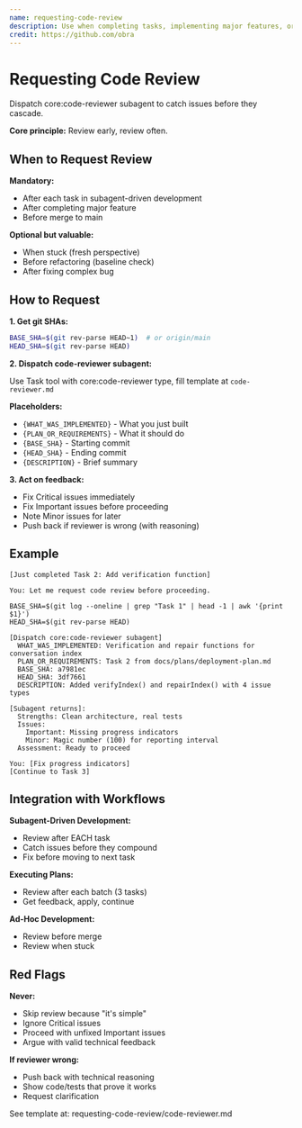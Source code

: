 ```yaml
---
name: requesting-code-review
description: Use when completing tasks, implementing major features, or before merging to verify work meets requirements - dispatches core:code-reviewer subagent to review implementation against plan or requirements before proceeding
credit: https://github.com/obra
---
```


# Requesting Code Review

Dispatch core:code-reviewer subagent to catch issues before they cascade.

**Core principle:** Review early, review often.

## When to Request Review

**Mandatory:**

- After each task in subagent-driven development
- After completing major feature
- Before merge to main

**Optional but valuable:**

- When stuck (fresh perspective)
- Before refactoring (baseline check)
- After fixing complex bug

## How to Request

**1. Get git SHAs:**

```bash
BASE_SHA=$(git rev-parse HEAD~1)  # or origin/main
HEAD_SHA=$(git rev-parse HEAD)
```

**2. Dispatch code-reviewer subagent:**

Use Task tool with core:code-reviewer type, fill template at `code-reviewer.md`

**Placeholders:**

- `{WHAT_WAS_IMPLEMENTED}` - What you just built
- `{PLAN_OR_REQUIREMENTS}` - What it should do
- `{BASE_SHA}` - Starting commit
- `{HEAD_SHA}` - Ending commit
- `{DESCRIPTION}` - Brief summary

**3. Act on feedback:**

- Fix Critical issues immediately
- Fix Important issues before proceeding
- Note Minor issues for later
- Push back if reviewer is wrong (with reasoning)

## Example

```
[Just completed Task 2: Add verification function]

You: Let me request code review before proceeding.

BASE_SHA=$(git log --oneline | grep "Task 1" | head -1 | awk '{print $1}')
HEAD_SHA=$(git rev-parse HEAD)

[Dispatch core:code-reviewer subagent]
  WHAT_WAS_IMPLEMENTED: Verification and repair functions for conversation index
  PLAN_OR_REQUIREMENTS: Task 2 from docs/plans/deployment-plan.md
  BASE_SHA: a7981ec
  HEAD_SHA: 3df7661
  DESCRIPTION: Added verifyIndex() and repairIndex() with 4 issue types

[Subagent returns]:
  Strengths: Clean architecture, real tests
  Issues:
    Important: Missing progress indicators
    Minor: Magic number (100) for reporting interval
  Assessment: Ready to proceed

You: [Fix progress indicators]
[Continue to Task 3]
```

## Integration with Workflows

**Subagent-Driven Development:**

- Review after EACH task
- Catch issues before they compound
- Fix before moving to next task

**Executing Plans:**

- Review after each batch (3 tasks)
- Get feedback, apply, continue

**Ad-Hoc Development:**

- Review before merge
- Review when stuck

## Red Flags

**Never:**

- Skip review because "it's simple"
- Ignore Critical issues
- Proceed with unfixed Important issues
- Argue with valid technical feedback

**If reviewer wrong:**

- Push back with technical reasoning
- Show code/tests that prove it works
- Request clarification

See template at: requesting-code-review/code-reviewer.md
